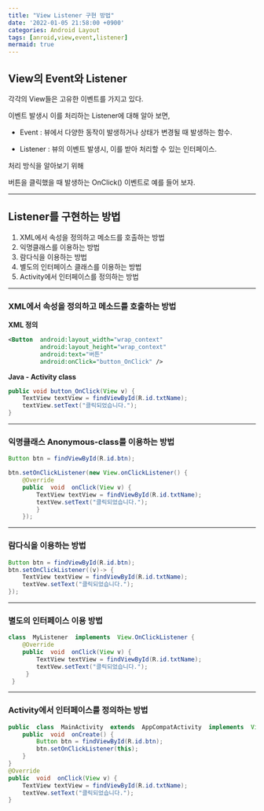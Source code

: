 ```yaml
---
title: "View Listener 구현 방법"
date: '2022-01-05 21:58:00 +0900'
categories: Android Layout
tags: [anroid,view,event,listener]
mermaid: true
---
```




## View의 Event와 Listener

각각의 View들은 고유한 이벤트를 가지고 있다. 

이벤트 발생시 이를 처리하는 Listener에 대해 알아 보면, 

- Event : 뷰에서 다양한 동작이 발생하거나 상태가 변경될 때 발생하는 함수.

- Listener : 뷰의 이벤트 발생시, 이를 받아 처리할 수 있는 인터페이스.

처리 방식을 알아보기 위해

버튼을 클릭했을 때 발생하는 OnClick() 이벤트로 예를 들어 보자.

----

## Listener를 구현하는 방법

 1. XML에서 속성을 정의하고 메소드를 호출하는 방법
 2. 익명클래스를 이용하는 방법
 3. 람다식을 이용하는 방법
 4. 별도의 인터페이스 클래스를 이용하는 방법
 5. Activity에서 인터페이스를 정의하는 방법

---

###  XML에서 속성을 정의하고 메소드를 호출하는 방법

**XML 정의** 
```xml
<Button  android:layout_width="wrap_context"  
		 android:layout_height="wrap_context"  
		 android:text="버튼" 
		 android:onClick="button_OnClick" />  
``` 

**Java - Activity class**
```java
public void button_OnClick(View v) {
    TextView textView = findViewById(R.id.txtName);
    textView.setText("클릭되었습니다.");
}
```

----

###  익명클래스 Anonymous-class를 이용하는 방법

```java
Button btn = findViewById(R.id.btn);

btn.setOnClickListener(new View.onClickListener() { 
	@Override 
	public  void  onClick(View v) { 
		TextView textView = findViewById(R.id.txtName); 	
		textVew.setText("클릭되었습니다."); 
		} 
	});  

```
---

### 람다식을 이용하는 방법

```java
Button btn = findViewById(R.id.btn); 
btn.setOnClickListener((v)-> {
	TextView textView = findViewById(R.id.txtName); 
	textVew.setText("클릭되었습니다."); 
});  
```
---
### 별도의 인터페이스 이용 방법 
  
```java
class  MyListener  implements  View.OnClickListener {
	@Override 
	public  void  onClick(View v) {
		TextView textView = findViewById(R.id.txtName); 
		textVew.setText("클릭되었습니다.");
	 }
 }  

```

---

### Activity에서 인터페이스를 정의하는 방법 

```java 
public  class  MainActivity  extends  AppCompatActivity  implements  View.OnClickListener { 
	public  void  onCreate() { 
		Button btn = findViewById(R.id.btn); 	
		btn.setOnClickListener(this);
	} 
} 
@Override  
public  void  onClick(View v) { 
	TextView textView = findViewById(R.id.txtName); 	
	textVew.setText("클릭되었습니다."); 
}  
```